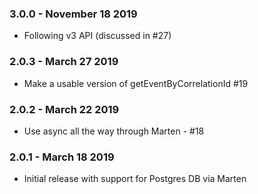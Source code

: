 ### 3.0.0 - November 18 2019
* Following v3 API (discussed in #27)

### 2.0.3 - March 27 2019
* Make a usable version of getEventByCorrelationId #19

### 2.0.2 - March 22 2019
* Use async all the way through Marten - #18

### 2.0.1 - March 18 2019
* Initial release with support for Postgres DB via Marten
